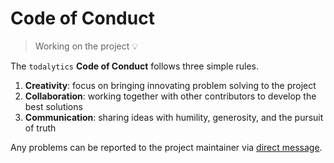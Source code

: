 # Code of Conduct

> Working on the project 💡

The `todalytics` **Code of Conduct** follows three simple rules.  

1. **Creativity**: focus on bringing innovating problem solving to the project  
2. **Collaboration**: working together with other contributors to develop the best solutions  
3. **Communication**: sharing ideas with humility, generosity, and the pursuit of truth  

Any problems can be reported to the project maintainer via [direct message](https://twitter.com/messages/compose?recipient_id=168005768).  